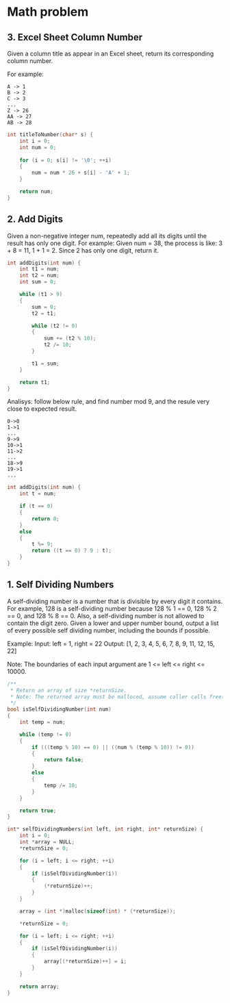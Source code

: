 # Math problem

## 3. Excel Sheet Column Number

Given a column title as appear in an Excel sheet, return its corresponding column number.

For example:

    A -> 1
    B -> 2
    C -> 3
    ...
    Z -> 26
    AA -> 27
    AB -> 28 

```c
int titleToNumber(char* s) {
    int i = 0;
    int num = 0;
 
    for (i = 0; s[i] != '\0'; ++i)
    {
        num = num * 26 + s[i] - 'A' + 1;
    }

    return num;
}
```

## 2. Add Digits

Given a non-negative integer num, repeatedly add all its digits until the result has only one digit. For example: Given num = 38, the process is like: 3 + 8 = 11, 1 + 1 = 2. Since 2 has only one digit, return it.

```c
int addDigits(int num) {
    int t1 = num;
    int t2 = num;
    int sum = 0;

    while (t1 > 9)
    {
        sum = 0;
        t2 = t1;

        while (t2 != 0)
        {
            sum += (t2 % 10);
            t2 /= 10;
        }

        t1 = sum;
    }

    return t1;
}
```

Analisys: follow below rule, and find number mod 9, and the resule very close to expected result.

    0->0
    1->1
    ...
    9->9
    10->1
    11->2
    ...
    18->9
    19->1
    ...

```c
int addDigits(int num) {
    int t = num;

    if (t == 0)
    {
        return 0;
    }
    else
    {
        t %= 9;
        return ((t == 0) ? 9 : t);
    }
}
```

## 1. Self Dividing Numbers

A self-dividing number is a number that is divisible by every digit it contains. For example, 128 is a self-dividing number because 128 % 1 == 0, 128 % 2 == 0, and 128 % 8 == 0. Also, a self-dividing number is not allowed to contain the digit zero. Given a lower and upper number bound, output a list of every possible self dividing number, including the bounds if possible.

Example:
Input: left = 1, right = 22
Output: [1, 2, 3, 4, 5, 6, 7, 8, 9, 11, 12, 15, 22]

Note:
The boundaries of each input argument are 1 <= left <= right <= 10000.

```c
/**
 * Return an array of size *returnSize.
 * Note: The returned array must be malloced, assume caller calls free().
 */
bool isSelfDividingNumber(int num)
{
    int temp = num;

    while (temp != 0)
    {
        if (((temp % 10) == 0) || ((num % (temp % 10)) != 0))
        {
            return false;
        }
        else
        {
            temp /= 10;
        }
    }

    return true;
}

int* selfDividingNumbers(int left, int right, int* returnSize) {
    int i = 0;
    int *array = NULL;
    *returnSize = 0;

    for (i = left; i <= right; ++i)
    {
        if (isSelfDividingNumber(i))
        {
            (*returnSize)++;
        }
    }

    array = (int *)malloc(sizeof(int) * (*returnSize));

    *returnSize = 0;

    for (i = left; i <= right; ++i)
    {
        if (isSelfDividingNumber(i))
        {
            array[(*returnSize)++] = i;
        }
    }

    return array;
}
```
